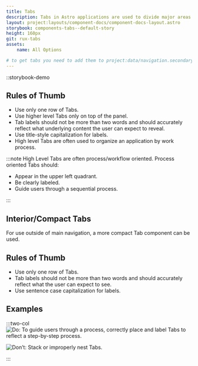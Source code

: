 ```yaml
---
title: Tabs
description: Tabs in Astro applications are used to divide major areas of content and to indicate work process.
layout: project:layouts/component-docs/component-docs-layout.astro
storybook: components-tabs--default-story
height: 160px
git: rux-tabs
assets:
    name: All Options

# to get tabs you need to add them to project:data/navigation.secondary.json
---
```


::storybook-demo

## Rules of Thumb

- Use only one row of Tabs.
- Use higher level Tabs only on top of the panel.
- Tab labels should not be more than two words and should accurately reflect what underlying content the user can expect to reveal.
- Use title-style capitalization for labels.
- High level Tabs are often used to organize an application by work process.

:::note
High Level Tabs are often process/workflow oriented. Process oriented Tabs should:

- Appear in the upper left quadrant.
- Be clearly labeled.
- Guide users through a sequential process.

:::

## Interior/Compact Tabs

For use outside of main navigation, a more compact Tab component can be used.

## Rules of Thumb

- Use only one row of Tabs.
- Tab labels should not be more than two words and should accurately reflect what the user can expect to see.
- Use sentence case capitalization for labels.

## Examples

:::two-col
![Do: To guide users through a process, correctly place and label Tabs to reflect a step-by-step process.](/img/components/nav-tabs-do-1.png 'Do: To guide users through a process, correctly place and label Tabs to reflect a step-by-step process.')

![Don’t: Stack or improperly nest Tabs.](/img/components/nav-tabs-dont-1.png 'Don’t: Stack or improperly nest Tabs.')

:::
